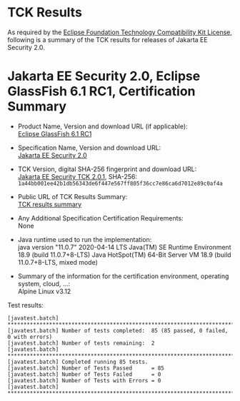 TCK Results
===========

As required by the
[Eclipse Foundation Technology Compatibility Kit License](https://www.eclipse.org/legal/tck.php),
following is a summary of the TCK results for releases of Jakarta EE Security 2.0.

# Jakarta EE Security 2.0, Eclipse GlassFish 6.1 RC1, Certification Summary

- Product Name, Version and download URL (if applicable): <br/>
  [Eclipse GlassFish 6.1 RC1](https://download.eclipse.org/ee4j/glassfish/glassfish-6.1.0-RC1.zip)

- Specification Name, Version and download URL: <br/>
  [Jakarta EE Security 2.0](https://jakarta.ee/specifications/security/2.0)

- TCK Version, digital SHA-256 fingerprint and download URL: <br/>
  [Jakarta EE Security TCK 2.0.1](https://download.eclipse.org/ee4j/jakartaee-tck/jakartaee9-eftl/promoted/jakarta-security-tck-2.0.1.zip), 
  SHA-256: `1a44bb001ee42b1db56343de6f447e567ff805f36cc7e86ca6d7012e89c0af4a`

- Public URL of TCK Results Summary: <br/>
  [TCK results summary](./TCK-Results-6.1-RC1)

- Any Additional Specification Certification Requirements: <br/>
  None

- Java runtime used to run the implementation: <br/>
  java version "11.0.7" 2020-04-14 LTS
  Java(TM) SE Runtime Environment 18.9 (build 11.0.7+8-LTS)
  Java HotSpot(TM) 64-Bit Server VM 18.9 (build 11.0.7+8-LTS, mixed mode)

- Summary of the information for the certification environment, operating system, cloud, ...: <br/>
  Alpine Linux v3.12

Test results:

```
[javatest.batch] ********************************************************************************
[javatest.batch] Number of tests completed:  85 (85 passed, 0 failed, 0 with errors)
[javatest.batch] Number of tests remaining:  2
[javatest.batch] ********************************************************************************
[javatest.batch] Completed running 85 tests.
[javatest.batch] Number of Tests Passed      = 85
[javatest.batch] Number of Tests Failed      = 0
[javatest.batch] Number of Tests with Errors = 0
[javatest.batch] ********************************************************************************
```
